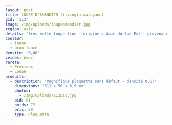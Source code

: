 ```yaml
---
layout: post
title: LOUPE D'AMANDIER (irvingia malayana)
gid: '113'
image: /img/uploads/loupeamandier.jpg
region: asie
details: 'très belle loupe fine - origine : Asie du Sud-Est - provenance : USA'
couleur:
  - jaune
  - brun foncé
densite: '0,80'
veines: Avec
rarete:
  - Précieux
  - Loupe
produits:
  - description: 'magnifique plaquette sans défaut - densité 0,67'
    dimensions: '311 x 50 x 6,9 mm'
    photos:
      - /img/uploads/113p1c.jpg
    pid: P1
    poids: 72
    prix: 20
    type: Plaquette
---
```


